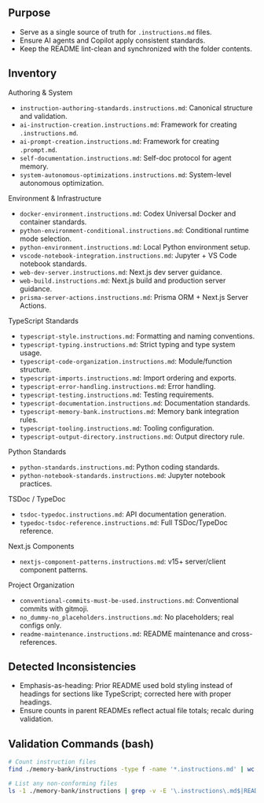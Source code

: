

## Purpose

- Serve as a single source of truth for `.instructions.md` files.
- Ensure AI agents and Copilot apply consistent standards.
- Keep the README lint-clean and synchronized with the folder contents.

## Inventory

Authoring & System

- `instruction-authoring-standards.instructions.md`: Canonical structure and validation.
- `ai-instruction-creation.instructions.md`: Framework for creating `.instructions.md`.
- `ai-prompt-creation.instructions.md`: Framework for creating `.prompt.md`.
- `self-documentation.instructions.md`: Self-doc protocol for agent memory.
- `system-autonomous-optimizations.instructions.md`: System-level autonomous optimization.

Environment & Infrastructure

- `docker-environment.instructions.md`: Codex Universal Docker and container standards.
- `python-environment-conditional.instructions.md`: Conditional runtime mode selection.
- `python-environment.instructions.md`: Local Python environment setup.
- `vscode-notebook-integration.instructions.md`: Jupyter + VS Code notebook standards.
- `web-dev-server.instructions.md`: Next.js dev server guidance.
- `web-build.instructions.md`: Next.js build and production server guidance.
- `prisma-server-actions.instructions.md`: Prisma ORM + Next.js Server Actions.

TypeScript Standards

- `typescript-style.instructions.md`: Formatting and naming conventions.
- `typescript-typing.instructions.md`: Strict typing and type system usage.
- `typescript-code-organization.instructions.md`: Module/function structure.
- `typescript-imports.instructions.md`: Import ordering and exports.
- `typescript-error-handling.instructions.md`: Error handling.
- `typescript-testing.instructions.md`: Testing requirements.
- `typescript-documentation.instructions.md`: Documentation standards.
- `typescript-memory-bank.instructions.md`: Memory bank integration rules.
- `typescript-tooling.instructions.md`: Tooling configuration.
- `typescript-output-directory.instructions.md`: Output directory rule.

Python Standards

- `python-standards.instructions.md`: Python coding standards.
- `python-notebook-standards.instructions.md`: Jupyter notebook practices.

TSDoc / TypeDoc

- `tsdoc-typedoc.instructions.md`: API documentation generation.
- `typedoc-tsdoc-reference.instructions.md`: Full TSDoc/TypeDoc reference.

Next.js Components

- `nextjs-component-patterns.instructions.md`: v15+ server/client component patterns.

Project Organization

- `conventional-commits-must-be-used.instructions.md`: Conventional commits with gitmoji.
- `no_dummy-no_placeholders.instructions.md`: No placeholders; real configs only.
- `readme-maintenance.instructions.md`: README maintenance and cross-references.

## Detected Inconsistencies

- Emphasis-as-heading: Prior README used bold styling instead of headings for sections like TypeScript; corrected here with proper headings.
- Ensure counts in parent READMEs reflect actual file totals; recalc during validation.

## Validation Commands (bash)

```bash
# Count instruction files
find ./memory-bank/instructions -type f -name '*.instructions.md' | wc -l

# List any non-conforming files
ls -1 ./memory-bank/instructions | grep -v -E '\.instructions\.md$|README.*'
```

